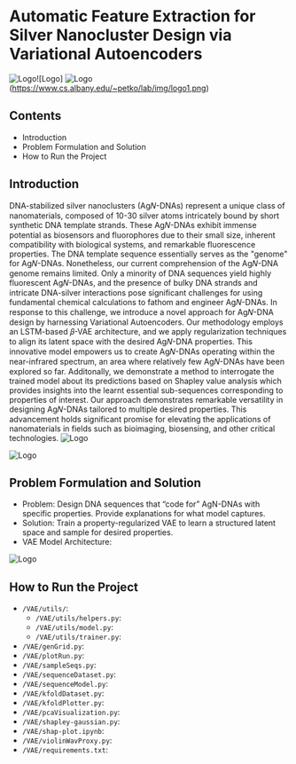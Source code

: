 
# Automatic Feature Extraction for Silver Nanocluster Design via Variational Autoencoders




![Logo](https://upload.wikimedia.org/wikipedia/en/thumb/0/0e/University_of_California%2C_Irvine_seal.svg/150px-University_of_California%2C_Irvine_seal.svg.png)![Logo]
![Logo](https://www.cs.albany.edu/sccepr/img/logo1.png)
(https://www.cs.albany.edu/~petko/lab/img/logo1.png)


## Contents 

 - Introduction
 - Problem Formulation and Solution
 - How to Run the Project


## Introduction
DNA-stabilized silver nanoclusters (Ag𝑁-DNAs) represent a unique class of nanomaterials, composed of 10-30 silver atoms intricately bound by short synthetic DNA template strands. These Ag𝑁-DNAs exhibit immense potential as biosensors and fluorophores due to their small size, inherent compatibility with biological systems, and remarkable fluorescence properties. The DNA template sequence essentially serves as the "genome" for Ag𝑁-DNAs. Nonetheless, our current comprehension of the Ag𝑁-DNA genome remains limited. Only a minority of DNA sequences yield highly fluorescent Ag𝑁-DNAs, and the presence of bulky DNA strands and intricate DNA-silver interactions pose significant challenges for using fundamental chemical calculations to fathom and engineer Ag𝑁-DNAs.
In response to this challenge, we introduce a novel approach for Ag𝑁-DNA design by harnessing Variational Autoencoders. Our methodology employs an LSTM-based 𝛽-VAE architecture, and we apply regularization techniques to align its latent space with the desired Ag𝑁-DNA properties. This innovative model empowers us to create Ag𝑁-DNAs operating within the near-infrared spectrum, an area where relatively few Ag𝑁-DNAs have been explored so far.
Additonally, we demonstrate a method to interrogate the trained model about its predictions based on Shapley value analysis which provides insights into the learnt essential sub-sequences corresponding to properties of interest. 
Our approach demonstrates remarkable versatility in designing Ag𝑁-DNAs tailored to multiple desired properties. This advancement holds significant promise for elevating the applications of nanomaterials in  fields such as bioimaging, biosensing, and other critical technologies.
![Logo](https://imageupload.io/ib/LuxfBl1wquzLM8y_1699199518.png)


![Logo](https://imageupload.io/ib/2J254j1PUyKMeyL_1699199752.png)

## Problem Formulation and Solution
- Problem: Design DNA sequences that “code for” AgN-DNAs with specific properties. Provide explanations for what model captures.
- Solution: Train a property-regularized VAE to learn a structured latent space and sample for desired properties.
- VAE Model Architecture:

![Logo](https://imageupload.io/ib/Ke1xrj8yJHCngG2_1699200592.png)

## How to Run the Project
- `/VAE/utils/`: 
    - `/VAE/utils/helpers.py`:
    - `/VAE/utils/model.py`:
    - `/VAE/utils/trainer.py`:
- `/VAE/genGrid.py`: 
- `/VAE/plotRun.py`: 
- `/VAE/sampleSeqs.py`: 
- `/VAE/sequenceDataset.py`: 
- `/VAE/sequenceModel.py`: 
- `/VAE/kfoldDataset.py`: 
- `/VAE/kfoldPlotter.py`: 
- `/VAE/pcaVisualization.py`: 
- `/VAE/shapley-gaussian.py`: 
- `/VAE/shap-plot.ipynb`: 
- `/VAE/violinWavProxy.py`: 
- `/VAE/requirements.txt`:     
